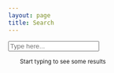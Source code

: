 ```yaml
---
layout: page
title: Search
---
```


<div id="search-container">
  <input type="text" id="search-input" placeholder="Type here...">
    <ul id="results-container" class="tags-expo-posts"><small>Start typing to see some results</small></ul>
</div>

<script src="/assets/js/jekyll-search.js" type="text/javascript"></script>
<script type="text/javascript">
  SimpleJekyllSearch.init({
    searchInput: document.getElementById('search-input'),
    resultsContainer: document.getElementById('results-container'),
    dataSource: '{{ site.baseurl }}/search.json',
    searchResultTemplate: '<li class="post-title"><a href="{url}" title="{desc}">{title}<\/a><\/li>',
    noResultsText: 'No results found',
    limit: 10,
    fuzzy: true,
  })
</script>
